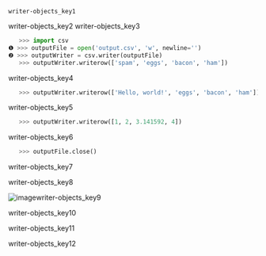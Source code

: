```ngMeta
writer-objects_key1
```

writer-objects_key2
writer-objects_key3


```python
   >>> import csv
❶ >>> outputFile = open('output.csv', 'w', newline='')
❷ >>> outputWriter = csv.writer(outputFile)
   >>> outputWriter.writerow(['spam', 'eggs', 'bacon', 'ham'])
```
writer-objects_key4
```python
   >>> outputWriter.writerow(['Hello, world!', 'eggs', 'bacon', 'ham'])
```
writer-objects_key5
```python
   >>> outputWriter.writerow([1, 2, 3.141592, 4])
```
writer-objects_key6
```python
   >>> outputFile.close()
```
writer-objects_key7


writer-objects_key8


![image](assets/000067.png)writer-objects_key9


writer-objects_key10


writer-objects_key11



writer-objects_key12
